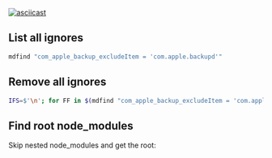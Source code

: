[![asciicast](https://asciinema.org/a/ntpzTxExuMLr1YDfQC3x2yyyD.png)](https://asciinema.org/a/ntpzTxExuMLr1YDfQC3x2yyyD)


## List all ignores

```bash
mdfind "com_apple_backup_excludeItem = 'com.apple.backupd'"
```

## Remove all ignores
```bash
IFS=$'\n'; for FF in $(mdfind "com_apple_backup_excludeItem = 'com.apple.backupd'"); do echo "${FF}"; tmutil removeexclusion "${FF}"; done
```
## Find root node_modules
Skip nested node_modules and get the root:

```bash

```
